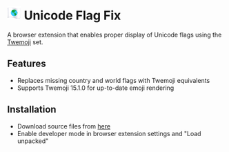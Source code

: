 # <img src="https://raw.githubusercontent.com/l-zariqi/flag-emoji-support/main/icons/icon128.png" alt="flag-icon" width="32" height="32"> Unicode Flag Fix

A browser extension that enables proper display of Unicode flags using the [Twemoji](https://github.com/jdecked/twemoji) set.


## Features  

- Replaces missing country and world flags with Twemoji equivalents
- Supports Twemoji 15.1.0 for up-to-date emoji rendering

## Installation

- Download source files from [here](https://github.com/l-zariqi/unicode-flag-fix/archive/refs/heads/main.zip)
- Enable developer mode in browser extension settings and "Load unpacked"
